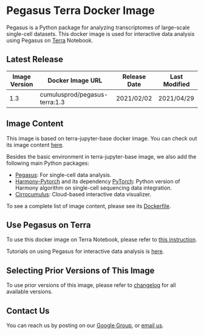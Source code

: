# Pegasus Terra Docker Image

Pegasus is a Python package for analyzing transcriptomes of large-scale single-cell datasets. This docker image is used for interactive data analysis using Pegasus on [Terra](https://app.terra.bio) Notebook.

## Latest Release

|Image Version|Docker Image URL|Release Date|Last Modified|
|---|---|---|---|
|1.3|cumulusprod/pegasus-terra:1.3|2021/02/02|2021/04/29|

## Image Content

This image is based on terra-jupyter-base docker image. You can check out its image content [here](https://github.com/DataBiosphere/terra-docker/tree/master/terra-jupyter-base).

Besides the basic environment in terra-jupyter-base image, we also add the following main Python packages:

* [Pegasus](https://pegasus.readthedocs.io): For single-cell data analysis.
* [Harmony-Pytorch](https://github.com/lilab-bcb/harmony-pytorch) and its dependency [PyTorch](https://pytorch.org/): Python version of Harmony algorithm on single-cell sequencing data integration.
* [Cirrocumulus](https://cirrocumulus.readthedocs.io): Cloud-based interactive data visualizer.

To see a complete list of image content, please see its [Dockerfile](https://raw.githubusercontent.com/klarman-cell-observatory/cumulus/master/docker/pegasus-terra/1.3/Dockerfile).

## Use Pegasus on Terra

To use this docker image on Terra Notebook, please refer to [this instruction](https://pegasus.readthedocs.io/en/stable/terra_notebook.html).

Tutorials on using Pegasus for interactive data analysis is [here](https://pegasus.readthedocs.io/en/stable/tutorials.html).

## Selecting Prior Versions of This Image

To use prior versions of this image, please refer to [changelog](./CHANGELOG.md) for all available versions.

## Contact Us

You can reach us by posting on our [Google Group](https://groups.google.com/forum/#!forum/cumulus-support), or [email us](mailto:cumulus-support@googlegroups.com).
